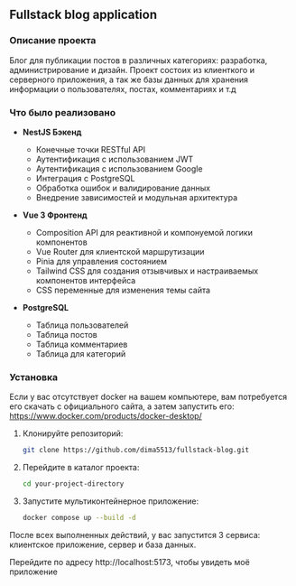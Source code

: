 ## Fullstack blog application

### Описание проекта

Блог для публикации постов в различных категориях: разработка, администрирование и дизайн. Проект состоих из клиенткого и серверного приложения, а так же базы данных для хранения информации о пользователях, постах, комментариях и т.д

### Что было реализовано

- **NestJS Бэкенд**
  - Конечные точки RESTful API
  - Аутентификация с использованием JWT
  - Аутентификация с использованием Google
  - Интеграция с PostgreSQL
  - Обработка ошибок и валидирование данных
  - Внедрение зависимостей и модульная архитектура

- **Vue 3 Фронтенд**
  - Composition API для реактивной и компонуемой логики компонентов
  - Vue Router для клиентской маршрутизации
  - Pinia для управления состоянием
  - Tailwind CSS для создания отзывчивых и настраиваемых компонентов интерфейса
  - CSS переменные для изменения темы сайта 
  

- **PostgreSQL**
  - Таблица пользователей
  - Таблица постов
  - Таблица комментариев
  - Таблица для категорий
  


### Установка

Если у вас отсутствует docker на вашем компьютере, вам потребуется его скачать с официального сайта, а затем запустить его: https://www.docker.com/products/docker-desktop/ 

1. Клонируйте репозиторий:
   ```bash
   git clone https://github.com/dima5513/fullstack-blog.git
2. Перейдите в каталог проекта:
    ```bash
    cd your-project-directory
3. Запустите мультиконтейнерное приложение:
    ```bash
    docker compose up --build -d

После всех выполненных действий, у вас запустится 3 сервиса: клиентское приложение, сервер и база данных.

Перейдите по адресу http://localhost:5173, чтобы увидеть моё приложение
